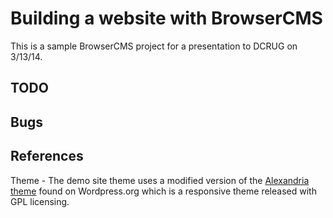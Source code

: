 # Building a website with BrowserCMS

This is a sample BrowserCMS project for a presentation to DCRUG on 3/13/14.

## TODO


## Bugs


## References

Theme - The demo site theme uses a modified version of the [Alexandria theme](http://wordpress.org/themes/alexandria) found on Wordpress.org which is a responsive theme released with GPL licensing.